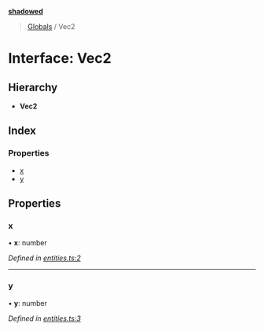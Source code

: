 **[shadowed](../README.md)**

> [Globals](../README.md) / Vec2

# Interface: Vec2

## Hierarchy

* **Vec2**

## Index

### Properties

* [x](vec2.md#x)
* [y](vec2.md#y)

## Properties

### x

•  **x**: number

*Defined in [entities.ts:2](https://github.com/MD4/shadowed/blob/2f21535/src/entities.ts#L2)*

___

### y

•  **y**: number

*Defined in [entities.ts:3](https://github.com/MD4/shadowed/blob/2f21535/src/entities.ts#L3)*
